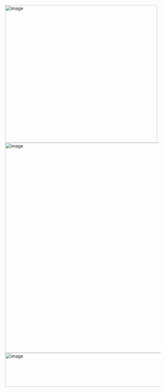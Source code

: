 <img width="492" height="446" alt="image" src="https://github.com/user-attachments/assets/ecbb9f5c-115c-45bf-bb39-9488d73b7ae0" />
<img width="885" height="681" alt="image" src="https://github.com/user-attachments/assets/9286783a-3f32-4da9-be33-f2b8cda87ce5" />
<img width="1329" height="110" alt="image" src="https://github.com/user-attachments/assets/aab82851-b0c2-4dbb-92d9-451d0b8cc3d9" />
